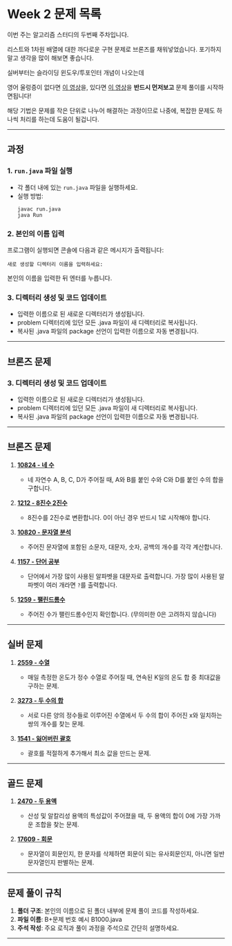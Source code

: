 # Week 2 문제 목록

이번 주는 알고리즘 스터디의 두번째 주차입니다. 


리스트와 1차원 배열에 대한 까다로운 구현 문제로 브론즈를 채워넣었습니다. 포기하지말고 생각을 많이 해보면 좋습니다.


실버부터는 슬라이딩 윈도우/투포인터 개념이 나오는데

영어 울렁증이 없다면 [이 영상](https://www.youtube.com/watch?v=p-ss2JNynmw&t=147s&ab_channel=Insidecode)을, 있다면 [이 영상](https://www.youtube.com/watch?v=uH9VJRIpIDY&ab_channel=IOIKOREA)을 **반드시 먼저보고** 문제 풀이를 시작하면됩니다!


해당 기법은 문제를 작은 단위로 나누어 해결하는 과정이므로 나중에, 복잡한 문제도 하나씩 처리를 하는데 도움이 될겁니다.

---

## 과정

### 1. `run.java` 파일 실행
- 각 폴더 내에 있는 `run.java` 파일을 실행하세요.
- 실행 방법:
  ```
  javac run.java
  java Run
  ```
### 2. 본인의 이름 입력
프로그램이 실행되면 콘솔에 다음과 같은 메시지가 출력됩니다:
```
새로 생성할 디렉터리 이름을 입력하세요:
```
본인의 이름을 입력한 뒤 엔터를 누릅니다.

### 3. 디렉터리 생성 및 코드 업데이트
- 입력한 이름으로 된 새로운 디렉터리가 생성됩니다.
- problem 디렉터리에 있던 모든 .java 파일이 새 디렉터리로 복사됩니다.
- 복사된 .java 파일의 package 선언이 입력한 이름으로 자동 변경됩니다.

---

## 브론즈 문제

### 3. 디렉터리 생성 및 코드 업데이트
- 입력한 이름으로 된 새로운 디렉터리가 생성됩니다.
- problem 디렉터리에 있던 모든 .java 파일이 새 디렉터리로 복사됩니다.
- 복사된 .java 파일의 package 선언이 입력한 이름으로 자동 변경됩니다.

---

## 브론즈 문제

1. **[10824 - 네 수](https://www.acmicpc.net/problem/10824)**  
   - 네 자연수 A, B, C, D가 주어질 때, A와 B를 붙인 수와 C와 D를 붙인 수의 합을 구합니다.

2. **[1212 - 8진수 2진수](https://www.acmicpc.net/problem/1212)**  
   - 8진수를 2진수로 변환합니다. 0이 아닌 경우 반드시 1로 시작해야 합니다.

3. **[10820 - 문자열 분석](https://www.acmicpc.net/problem/10820)**  
   - 주어진 문자열에 포함된 소문자, 대문자, 숫자, 공백의 개수를 각각 계산합니다.

4. **[1157 - 단어 공부](https://www.acmicpc.net/problem/1157)**  
   - 단어에서 가장 많이 사용된 알파벳을 대문자로 출력합니다. 가장 많이 사용된 알파벳이 여러 개라면 `?`를 출력합니다.

5. **[1259 - 팰린드롬수](https://www.acmicpc.net/problem/1259)**  
   - 주어진 수가 팰린드롬수인지 확인합니다. (무의미한 0은 고려하지 않습니다)

---

## 실버 문제

1. **[2559 - 수열](https://www.acmicpc.net/problem/2559)**  
   - 매일 측정한 온도가 정수 수열로 주어질 때, 연속된 K일의 온도 합 중 최대값을 구하는 문제.

2. **[3273 - 두 수의 합](https://www.acmicpc.net/problem/3273)**  
   - 서로 다른 양의 정수들로 이루어진 수열에서 두 수의 합이 주어진 x와 일치하는 쌍의 개수를 찾는 문제.

3. **[1541 - 잃어버린 괄호](https://www.acmicpc.net/problem/1541)**  
   - 괄호를 적절하게 추가해서 최소 값을 만드는 문제.

---

## 골드 문제

1. **[2470 - 두 용액](https://www.acmicpc.net/problem/2470)**  
   - 산성 및 알칼리성 용액의 특성값이 주어졌을 때, 두 용액의 합이 0에 가장 가까운 조합을 찾는 문제.

2. **[17609 - 회문](https://www.acmicpc.net/problem/17609)**  
   - 문자열이 회문인지, 한 문자를 삭제하면 회문이 되는 유사회문인지, 아니면 일반 문자열인지 판별하는 문제.

---

## 문제 풀이 규칙

1. **폴더 구조**: 본인의 이름으로 된 폴더 내부에 문제 풀이 코드를 작성하세요.  
2. **파일 이름**: B+문제 번호 예시 B1000.java
3. **주석 작성**: 주요 로직과 풀이 과정을 주석으로 간단히 설명하세요.

---
